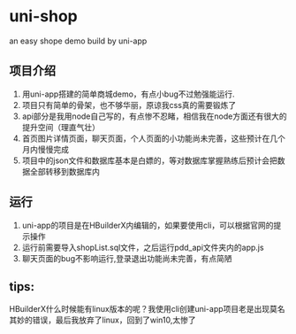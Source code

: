 # uni-shop
an easy shope demo build by uni-app 

## 项目介绍
  1. 用uni-app搭建的简单商城demo，有点小bug不过勉强能运行.
  2. 项目只有简单的骨架，也不够华丽，原谅我css真的需要锻炼了
  3. api部分是我用node自己写的，有点惨不忍睹，相信我在node方面还有很大的提升空间（理直气壮）
  4. 首页图片详情页面，聊天页面，个人页面的小功能尚未完善，这些预计在几个月内慢慢完成
  5. 项目中的json文件和数据库基本是白嫖的，等对数据库掌握熟练后预计会把数据全部转移到数据库内
## 运行
  1. uni-app的项目是在HBuilderX内编辑的，如果要使用cli，可以根据官网的提示操作
  2. 运行前需要导入shopList.sql文件，之后运行pdd_api文件夹内的app.js
  3. 聊天页面的bug不影响运行,登录退出功能尚未完善，有点简陋
## tips:
  HBuilderX什么时候能有linux版本的呢？我使用cli创建uni-app项目老是出现莫名其妙的错误，最后我放弃了linux，回到了win10,太惨了
